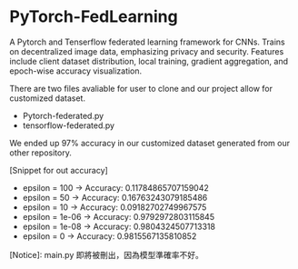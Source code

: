 # PyTorch-FedLearning
A Pytorch and Tenserflow federated learning framework for CNNs. Trains on decentralized image data, emphasizing privacy and security. Features include client dataset distribution, local training, gradient aggregation, and epoch-wise accuracy visualization.

There are two files avaliable for user to clone and our project allow for customized dataset.
- Pytorch-federated.py
- tensorflow-federated.py

We ended up 97% accuracy in our customized dataset generated from our other repository.

[Snippet for out accuracy]
  - epsilon = 100 -> Accuracy: 0.11784865707159042
  - epsilon = 50 -> Accuracy: 0.16763243079185486
  - epsilon = 10 -> Accuracy: 0.09182702749967575
  - epsilon = 1e-06 -> Accuracy: 0.9792972803115845
  - epsilon = 1e-08 -> Accuracy: 0.9804324507713318
  - epsilon = 0 -> Accuracy: 0.9815567135810852

[Notice]: main.py 即將被刪出，因為模型準確率不好。
